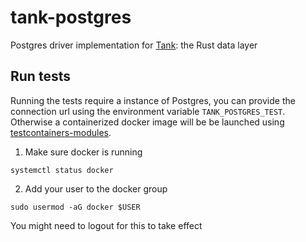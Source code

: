 # tank-postgres
Postgres driver implementation for [Tank](https://crates.io/crates/tank): the Rust data layer

## Run tests
Running the tests require a instance of Postgres, you can provide the connection url using the environment variable `TANK_POSTGRES_TEST`. Otherwise a containerized docker image will be be launched using [testcontainers-modules](https://crates.io/crates/testcontainers-modules). 
1. Make sure docker is running
```ssh
systemctl status docker
```
2. Add your user to the docker group
```ssh
sudo usermod -aG docker $USER
```
You might need to logout for this to take effect
